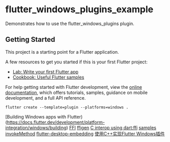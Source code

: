 # flutter_windows_plugins_example

Demonstrates how to use the flutter_windows_plugins plugin.

## Getting Started

This project is a starting point for a Flutter application.

A few resources to get you started if this is your first Flutter project:

- [Lab: Write your first Flutter app](https://docs.flutter.dev/get-started/codelab)
- [Cookbook: Useful Flutter samples](https://docs.flutter.dev/cookbook)

For help getting started with Flutter development, view the
[online documentation](https://docs.flutter.dev/), which offers tutorials,
samples, guidance on mobile development, and a full API reference.

```
flutter create --template=plugin --platforms=windows .
```
[Building Windows apps with Flutter)(https://docs.flutter.dev/development/platform-integration/windows/building)
[FFI](https://juejin.cn/post/6976824832595853342)
[ffigen](https://pub.dev/packages/ffigen)
[C interop using dart:ffi](https://dart.dev/guides/libraries/c-interop)
[samples](https://github.com/flutter/samples)
[invokeMethod](https://api.flutter.dev/flutter/services/MethodChannel/invokeMethod.html)
[flutter-desktop-embedding](https://github.com/google/flutter-desktop-embedding)
[使用C++实现Flutter Windows插件](https://zhuanlan.zhihu.com/p/368855549)